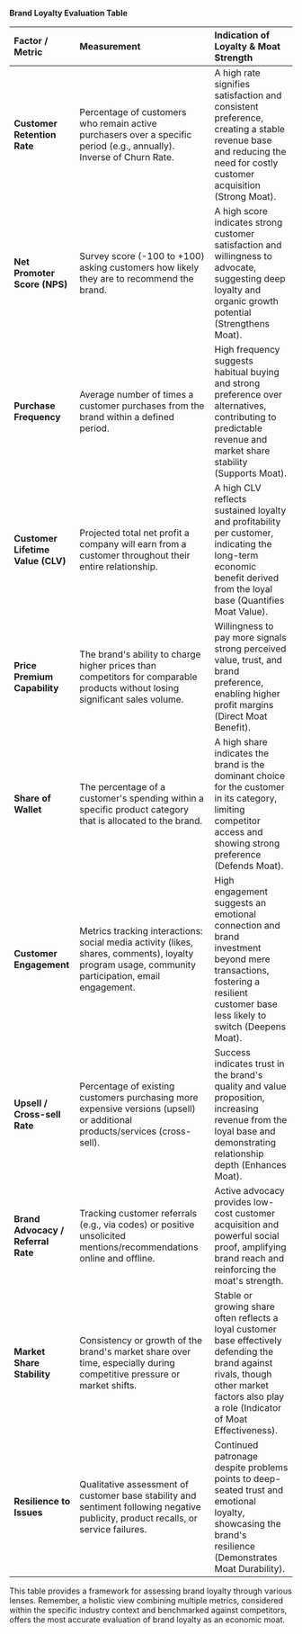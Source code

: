 
**Brand Loyalty Evaluation Table**

| Factor / Metric             | Measurement                                                                                                | Indication of Loyalty & Moat Strength                                                                                                                               |
| :-------------------------- | :--------------------------------------------------------------------------------------------------------- | :------------------------------------------------------------------------------------------------------------------------------------------------------------------ |
| **Customer Retention Rate** | Percentage of customers who remain active purchasers over a specific period (e.g., annually). Inverse of Churn Rate. | A high rate signifies satisfaction and consistent preference, creating a stable revenue base and reducing the need for costly customer acquisition (Strong Moat). |
| **Net Promoter Score (NPS)**| Survey score (-100 to +100) asking customers how likely they are to recommend the brand.                    | A high score indicates strong customer satisfaction and willingness to advocate, suggesting deep loyalty and organic growth potential (Strengthens Moat).        |
| **Purchase Frequency** | Average number of times a customer purchases from the brand within a defined period.                       | High frequency suggests habitual buying and strong preference over alternatives, contributing to predictable revenue and market share stability (Supports Moat).    |
| **Customer Lifetime Value (CLV)** | Projected total net profit a company will earn from a customer throughout their entire relationship.       | A high CLV reflects sustained loyalty and profitability per customer, indicating the long-term economic benefit derived from the loyal base (Quantifies Moat Value). |
| **Price Premium Capability**| The brand's ability to charge higher prices than competitors for comparable products without losing significant sales volume. | Willingness to pay more signals strong perceived value, trust, and brand preference, enabling higher profit margins (Direct Moat Benefit).                    |
| **Share of Wallet** | The percentage of a customer's spending within a specific product category that is allocated to the brand.     | A high share indicates the brand is the dominant choice for the customer in its category, limiting competitor access and showing strong preference (Defends Moat).   |
| **Customer Engagement** | Metrics tracking interactions: social media activity (likes, shares, comments), loyalty program usage, community participation, email engagement. | High engagement suggests an emotional connection and brand investment beyond mere transactions, fostering a resilient customer base less likely to switch (Deepens Moat). |
| **Upsell / Cross-sell Rate**| Percentage of existing customers purchasing more expensive versions (upsell) or additional products/services (cross-sell). | Success indicates trust in the brand's quality and value proposition, increasing revenue from the loyal base and demonstrating relationship depth (Enhances Moat).     |
| **Brand Advocacy / Referral Rate** | Tracking customer referrals (e.g., via codes) or positive unsolicited mentions/recommendations online and offline. | Active advocacy provides low-cost customer acquisition and powerful social proof, amplifying brand reach and reinforcing the moat's strength.                |
| **Market Share Stability** | Consistency or growth of the brand's market share over time, especially during competitive pressure or market shifts. | Stable or growing share often reflects a loyal customer base effectively defending the brand against rivals, though other market factors also play a role (Indicator of Moat Effectiveness). |
| **Resilience to Issues** | Qualitative assessment of customer base stability and sentiment following negative publicity, product recalls, or service failures. | Continued patronage despite problems points to deep-seated trust and emotional loyalty, showcasing the brand's resilience (Demonstrates Moat Durability).         |

This table provides a framework for assessing brand loyalty through various lenses. Remember, a holistic view combining multiple metrics, considered within the specific industry context and benchmarked against competitors, offers the most accurate evaluation of brand loyalty as an economic moat.